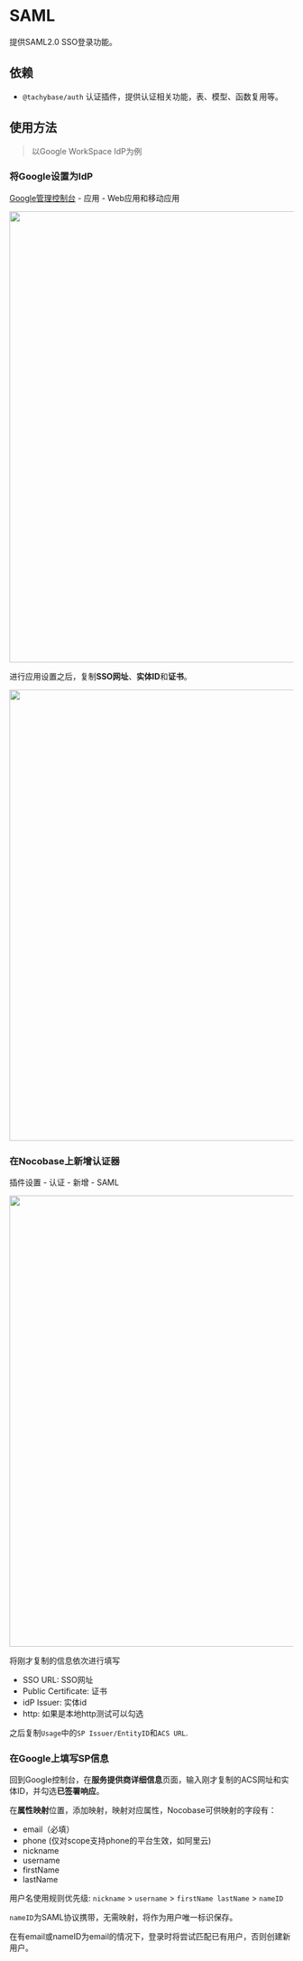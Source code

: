 # SAML

提供SAML2.0 SSO登录功能。

## 依赖

- `@tachybase/auth` 认证插件，提供认证相关功能，表、模型、函数复用等。

## 使用方法

> 以Google WorkSpace IdP为例

### 将Google设置为IdP

[Google管理控制台](https://admin.google.com/) - 应用 - Web应用和移动应用

<img src="https://s2.loli.net/2023/05/18/O7UYh9pjePrKzTq.png" width="800px" />   


进行应用设置之后，复制**SSO网址**、**实体ID**和**证书**。

<img src="https://s2.loli.net/2023/05/18/Mpwk3dAIvShmUCe.png" width="800px"/>

### 在Nocobase上新增认证器

插件设置 - 认证 - 新增 - SAML

<img src="https://s2.loli.net/2023/05/18/EpXsJ1BM5lju2mY.png" width="800px" />

将刚才复制的信息依次进行填写
- SSO URL: SSO网址
- Public Certificate: 证书
- idP Issuer: 实体id
- http: 如果是本地http测试可以勾选

之后复制`Usage`中的`SP Issuer/EntityID`和`ACS URL`.

### 在Google上填写SP信息

回到Google控制台，在**服务提供商详细信息**页面，输入刚才复制的ACS网址和实体ID，并勾选**已签署响应**。

在**属性映射**位置，添加映射，映射对应属性，Nocobase可供映射的字段有：

- email（必填）
- phone (仅对scope支持phone的平台生效，如阿里云)
- nickname
- username
- firstName
- lastName

用户名使用规则优先级: `nickname` > `username` > `firstName lastName` > `nameID`

`nameID`为SAML协议携带，无需映射，将作为用户唯一标识保存。

在有email或nameID为email的情况下，登录时将尝试匹配已有用户，否则创建新用户。
